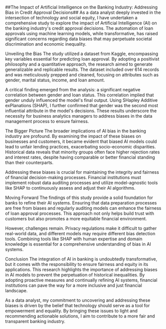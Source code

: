 ##The Impact of Artificial Intelligence on the Banking Industry: Addressing Bias in Credit Approval Decisions##
As a data analyst deeply invested in the intersection of technology and social equity, I have undertaken a comprehensive study to explore the impact of Artificial Intelligence (AI) on the banking industry's credit approval decisions. The automation of loan approvals using machine learning models, while transformative, has raised significant concerns regarding data biases that may perpetuate societal discrimination and economic inequality.

Unveiling the Bias
The study utilized a dataset from Kaggle, encompassing key variables essential for predicting loan approval. By adopting a positivist philosophy and a quantitative approach, the research aimed to generate generalizable and replicable results. The dataset included over 614 records and was meticulously prepped and cleaned, focusing on attributes such as gender, marital status, income, and loan amount.

A critical finding emerged from the analysis: a significant negative correlation between gender and loan status. This correlation implied that gender unduly influenced the model's final output. Using SHapley Additive exPlanations (SHAP), I further confirmed that gender was the second most influential attribute in the model's decisions. These results underscore the necessity for business analytics managers to address biases in the data management process to ensure fairness.

The Bigger Picture
The broader implications of AI bias in the banking industry are profound. By examining the impact of these biases on businesses and customers, it became evident that biased AI models could lead to unfair lending practices, exacerbating socio-economic disparities. Historical data reveals that minority groups often face higher rejection rates and interest rates, despite having comparable or better financial standing than their counterparts.

Addressing these biases is crucial for maintaining the integrity and fairness of financial decision-making processes. Financial institutions must implement robust data auditing processes and utilize model-agnostic tools like SHAP to continuously assess and adjust their AI algorithms.

Moving Forward
The findings of this study provide a solid foundation for banks to refine their AI systems. Ensuring that data preparation processes are free from biases and regularly auditing models can enhance the fairness of loan approval processes. This approach not only helps build trust with customers but also promotes a more equitable financial environment.

However, challenges remain. Privacy regulations make it difficult to gather real-world data, and different models may require different bias detection tools. Combining tools like SHAP with human expertise and domain knowledge is essential for a comprehensive understanding of bias in AI systems.

Conclusion
The integration of AI in banking is undoubtedly transformative, but it comes with the responsibility to ensure fairness and equity in its applications. This research highlights the importance of addressing biases in AI models to prevent the perpetuation of historical inequalities. By adopting proactive measures and continually refining AI systems, financial institutions can pave the way for a more inclusive and just financial landscape.

As a data analyst, my commitment to uncovering and addressing these biases is driven by the belief that technology should serve as a tool for empowerment and equality. By bringing these issues to light and recommending actionable solutions, I aim to contribute to a more fair and transparent banking industry.

